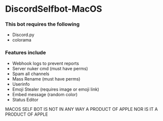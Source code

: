 # DiscordSelfbot-MacOS

### This bot requires the following
- Discord.py
- colorama

### Features include
- Webhook logs to prevent reports
- Server nuker cmd (must have perms)
- Spam all channels 
- Mass Rename (must have perms)
- Userinfo
- Emoji Stealer (requires image or emoji link)
- Embed message (random color)
- Status Editor

MACOS SELF BOT IS NOT IN ANY WAY A PRODUCT OF APPLE NOR IS IT A PRODUCT OF APPLE
